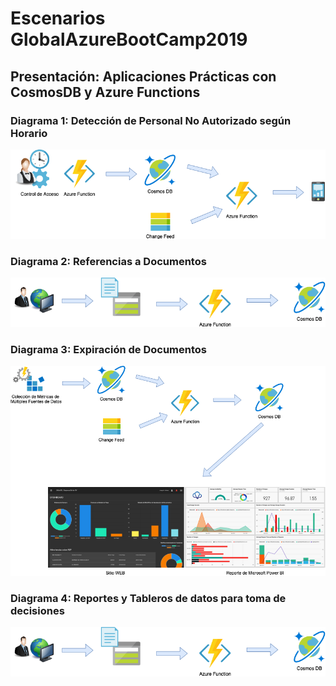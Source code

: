 # Escenarios GlobalAzureBootCamp2019
## Presentación: Aplicaciones Prácticas con CosmosDB y Azure Functions


### Diagrama 1: Detección de Personal No Autorizado según Horario 
![Detección de Personal No Autorizado según Horario](Diagram1.png)
### Diagrama 2: Referencias a Documentos
![Referencias a Documentos](Diagram4.png)
### Diagrama 3: Expiración de Documentos
![Expiración de Documentos](Diagram3.png)
### Diagrama 4: Reportes y Tableros de datos para toma de decisiones
![Reportes y Tableros de datos para toma de decisiones](Diagram4.png)
